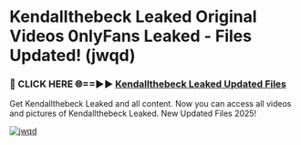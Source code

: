 # Kendallthebeck Leaked Original Videos 0nlyFans Leaked - Files Updated! (jwqd)

<h3>🔴 CLICK HERE 🌐==►► <a href="https://tinyurl.com/3hn5wdd3" rel="nofollow">Kendallthebeck Leaked Updated Files</a></h3>

Get Kendallthebeck Leaked and all content. Now you can access all videos and pictures of Kendallthebeck Leaked. New Updated Files 2025!

[![jwqd](https://i.imgur.com/4HnBqBT.gif)](https://tinyurl.com/3hn5wdd3)
